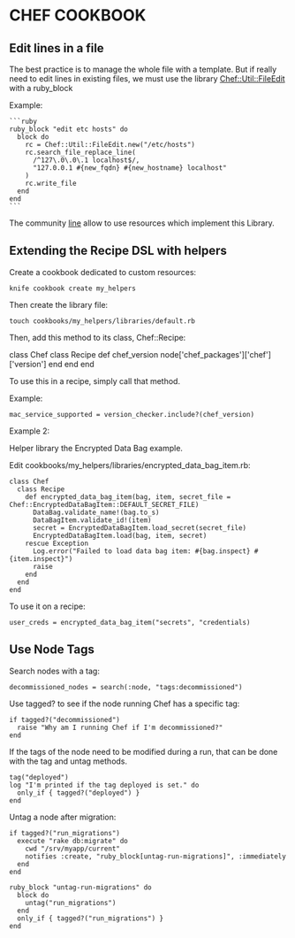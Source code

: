 CHEF COOKBOOK
=============

Edit lines in a file
--------------------

The best practice is to manage the whole file with a template.
But if really need to edit lines in existing files, we must use the library [Chef::Util::FileEdit](http://rubydoc.info/gems/chef/10.16.2/Chef/Util/FileEdit) with a ruby_block

Example:

    ```ruby
    ruby_block "edit etc hosts" do
      block do
        rc = Chef::Util::FileEdit.new("/etc/hosts")
        rc.search_file_replace_line(
          /^127\.0\.0\.1 localhost$/,
          "127.0.0.1 #{new_fqdn} #{new_hostname} localhost"
        )
        rc.write_file
      end
    end
    ```

The community [line](http://community.opscode.com/cookbooks/line) allow to use resources which implement this Library.

Extending the Recipe DSL with helpers
-------------------------------------

Create a cookbook dedicated to custom resources:

    knife cookbook create my_helpers

Then create the library file:

    touch cookbooks/my_helpers/libraries/default.rb

Then, add this method to its class, Chef::Recipe:

class Chef
  class Recipe
    def chef_version
      node['chef_packages']['chef']['version']
    end
  end
end

To use this in a recipe, simply call that method.

Example:

    mac_service_supported = version_checker.include?(chef_version)

Example 2:

Helper library the Encrypted Data Bag example.

Edit cookbooks/my_helpers/libraries/encrypted_data_bag_item.rb:

    class Chef
      class Recipe
        def encrypted_data_bag_item(bag, item, secret_file = Chef::EncryptedDataBagItem::DEFAULT_SECRET_FILE)
          DataBag.validate_name!(bag.to_s)
          DataBagItem.validate_id!(item)
          secret = EncryptedDataBagItem.load_secret(secret_file)
          EncryptedDataBagItem.load(bag, item, secret)
        rescue Exception
          Log.error("Failed to load data bag item: #{bag.inspect} #{item.inspect}")
          raise
        end
      end
    end

To use it on a recipe:

    user_creds = encrypted_data_bag_item("secrets", "credentials)

Use Node Tags
-------------

Search nodes with a tag:

    decommissioned_nodes = search(:node, "tags:decommissioned")

Use tagged? to see if the node running Chef has a specific tag:

    if tagged?("decommissioned")
      raise "Why am I running Chef if I'm decommissioned?"
    end

If the tags of the node need to be modified during a run, that can be done with the tag and untag methods.

    tag("deployed")
    log "I'm printed if the tag deployed is set." do
      only_if { tagged?("deployed") }
    end

Untag a node after migration:

    if tagged?("run_migrations")
      execute "rake db:migrate" do
        cwd "/srv/myapp/current"
        notifies :create, "ruby_block[untag-run-migrations]", :immediately
      end
    end

    ruby_block "untag-run-migrations" do
      block do
        untag("run_migrations")
      end
      only_if { tagged?("run_migrations") }
    end
